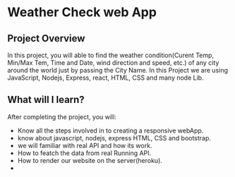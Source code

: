 # Weather Check web App

## Project Overview
In this project, you will able to find the weather condition(Curent Temp, Min/Max Tem, Time and Date, wind direction and speed, etc.) of any city around the world just by passing the City Name.
In this Project we are using JavaScript, Nodejs, Express, react, HTML, CSS and many node Lib.

## What will I learn?
After completing the project, you will:
  * Know all the steps involved in to creating a responsive webApp.
  * know about javascript, nodejs, express HTML, CSS and bootstrap.
  * we will familiar with real API and how its work.
  * How to featch the data from real Running API.
  * How to render our website on the server(heroku).
  *
